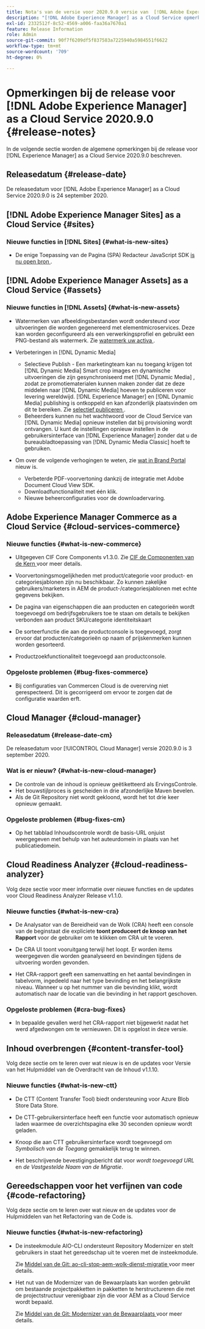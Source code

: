 ```yaml
---
title: Nota's van de versie voor 2020.9.0 versie van  [!DNL Adobe Experience Manager]  as a Cloud Service.
description: "[!DNL Adobe Experience Manager] as a Cloud Service opmerkingen bij de release voor 2020.9.0."
exl-id: 2332512f-8c52-4569-a006-faa36a7670a1
feature: Release Information
role: Admin
source-git-commit: 90f7f6209df5f837583a7225940a5984551f6622
workflow-type: tm+mt
source-wordcount: '709'
ht-degree: 0%

---
```


# Opmerkingen bij de release voor [!DNL Adobe Experience Manager] as a Cloud Service 2020.9.0 {#release-notes}

In de volgende sectie worden de algemene opmerkingen bij de release voor [!DNL Experience Manager] as a Cloud Service 2020.9.0 beschreven.

## Releasedatum {#release-date}

De releasedatum voor [!DNL Adobe Experience Manager] as a Cloud Service 2020.9.0 is 24 september 2020.

## [!DNL Adobe Experience Manager Sites] as a Cloud Service {#sites}

### Nieuwe functies in [!DNL Sites] {#what-is-new-sites}

* De enige Toepassing van de Pagina (SPA) Redacteur JavaScript SDK [ is nu open bron ](/help/implementing/developing/hybrid/reference-materials.md).

## [!DNL Adobe Experience Manager Assets] as a Cloud Service {#assets}

### Nieuwe functies in [!DNL Assets] {#what-is-new-assets}

* Watermerken van afbeeldingsbestanden wordt ondersteund voor uitvoeringen die worden gegenereerd met elementmicroservices. Deze kan worden geconfigureerd als een verwerkingsprofiel en gebruikt een PNG-bestand als watermerk. Zie [ watermerk uw activa ](/help/assets/watermark-assets.md).

* Verbeteringen in [!DNL Dynamic Media]

   * Selectieve Publish - Een marketingteam kan nu toegang krijgen tot [!DNL Dynamic Media] Smart crop images en dynamische uitvoeringen die zijn gesynchroniseerd met [!DNL Dynamic Media] , zodat ze promotiematerialen kunnen maken zonder dat ze deze middelen naar [!DNL Dynamic Media] hoeven te publiceren voor levering wereldwijd. [!DNL Experience Manager] en [!DNL Dynamic Media] publishing is ontkoppeld en kan afzonderlijk plaatsvinden om dit te bereiken. Zie [ selectief publiceren ](/help/assets/dynamic-media/selective-publishing.md).
   * Beheerders kunnen nu het wachtwoord voor de Cloud Service van [!DNL Dynamic Media] opnieuw instellen dat bij provisioning wordt ontvangen. U kunt de instellingen opnieuw instellen in de gebruikersinterface van [!DNL Experience Manager] zonder dat u de bureaubladtoepassing van [!DNL Dynamic Media Classic] hoeft te gebruiken.

* Om over de volgende verhogingen te weten, zie [ wat in Brand Portal ](https://experienceleague.adobe.com/docs/experience-manager-brand-portal/using/introduction/whats-new.html?lang=nl-NL) nieuw is.

   * Verbeterde PDF-voorvertoning dankzij de integratie met Adobe Document Cloud View SDK.
   * Downloadfunctionaliteit met één klik.
   * Nieuwe beheerconfiguraties voor de downloadervaring.

<!--
### Bugs Fixed {#bugs-fixed-assets}

TBD: list of Assets aaCS bugs that are fixed.
-->

## Adobe Experience Manager Commerce as a Cloud Service {#cloud-services-commerce}

### Nieuwe functies {#what-is-new-commerce}

* Uitgegeven CIF Core Components v1.3.0. Zie [ CIF de Componenten van de Kern ](https://github.com/adobe/aem-core-cif-components/releases/tag/core-cif-components-reactor-1.3.0) voor meer details.

* Voorvertoningsmogelijkheden met product/categorie voor product- en categoriesjablonen zijn nu beschikbaar. Zo kunnen zakelijke gebruikers/marketers in AEM de product-/categoriesjablonen met echte gegevens bekijken.

* De pagina van eigenschappen die aan producten en categorieën wordt toegevoegd om bedrijfsgebruikers toe te staan om details te bekijken verbonden aan product SKU/categorie identiteitskaart

* De sorteerfunctie die aan de productconsole is toegevoegd, zorgt ervoor dat producten/categorieën op naam of prijskenmerken kunnen worden gesorteerd.

* Productzoekfunctionaliteit toegevoegd aan productconsole.

### Opgeloste problemen {#bug-fixes-commerce}

* Bij configuraties van Commercen Cloud is de overerving niet gerespecteerd. Dit is gecorrigeerd om ervoor te zorgen dat de configuratie waarden erft.

## Cloud Manager {#cloud-manager}

### Releasedatum {#release-date-cm}

De releasedatum voor [!UICONTROL Cloud Manager] versie 2020.9.0 is 3 september 2020.

### Wat is er nieuw? {#what-is-new-cloud-manager}

* De controle van de inhoud is opnieuw geëtiketteerd als ErvingsControle.
* Het bouwstijlproces is gescheiden in drie afzonderlijke Maven bevelen.
* Als de Git Repository niet wordt gekloond, wordt het tot drie keer opnieuw gemaakt.

### Opgeloste problemen {#bug-fixes-cm}

* Op het tabblad Inhoudscontrole wordt de basis-URL onjuist weergegeven met behulp van het auteurdomein in plaats van het publicatiedomein.

## Cloud Readiness Analyzer {#cloud-readiness-analyzer}

Volg deze sectie voor meer informatie over nieuwe functies en de updates voor Cloud Readiness Analyzer Release v1.1.0.

### Nieuwe functies {#what-is-new-cra}

* De Analysator van de Bereidheid van de Wolk (CRA) heeft een console van de beginstaat die expliciete **toont produceert de knoop van het Rapport** voor de gebruiker om te klikken om CRA uit te voeren.

* De CRA UI toont vooruitgang terwijl het loopt. Er worden items weergegeven die worden geanalyseerd en bevindingen tijdens de uitvoering worden gevonden.

* Het CRA-rapport geeft een samenvatting en het aantal bevindingen in tabelvorm, ingedeeld naar het type bevinding en het belangrijkste niveau. Wanneer u op het nummer van die bevinding klikt, wordt automatisch naar de locatie van die bevinding in het rapport geschoven.

### Opgeloste problemen {#cra-bug-fixes}

* In bepaalde gevallen werd het CRA-rapport niet bijgewerkt nadat het werd afgedwongen om te vernieuwen. Dit is opgelost in deze versie.

## Inhoud overbrengen {#content-transfer-tool}

Volg deze sectie om te leren over wat nieuw is en de updates voor Versie van het Hulpmiddel van de Overdracht van de Inhoud v1.1.10.

### Nieuwe functies {#what-is-new-ctt}

* De CTT (Content Transfer Tool) biedt ondersteuning voor Azure Blob Store Data Store.

* De CTT-gebruikersinterface heeft een functie voor automatisch opnieuw laden waarmee de overzichtspagina elke 30 seconden opnieuw wordt geladen.

* Knoop die aan CTT gebruikersinterface wordt toegevoegd om *Symbolisch van de Toegang* gemakkelijk terug te winnen.

* Het beschrijvende bevestigingsbericht dat voor *wordt toegevoegd URL* en *de Vastgestelde Naam van de Migratie*.

## Gereedschappen voor het verfijnen van code {#code-refactoring}

Volg deze sectie om te leren over wat nieuw en de updates voor de Hulpmiddelen van het Refactoring van de Code is.

### Nieuwe functies {#what-is-new-refactoring}

* De insteekmodule AIO-CLI ondersteunt Repository Modernizer en stelt gebruikers in staat het gereedschap uit te voeren met de insteekmodule.

  Zie [ Middel van de Git: ao-cli-stop-aem-wolk-dienst-migratie ](https://github.com/adobe/aio-cli-plugin-aem-cloud-service-migration) voor meer details.

* Het nut van de Modernizer van de Bewaarplaats kan worden gebruikt om bestaande projectpakketten in pakketten te herstructureren die met de projectstructuur verenigbaar zijn die voor AEM as a Cloud Service wordt bepaald.

  Zie [ Middel van de Git: Modernizer van de Bewaarplaats ](https://github.com/adobe/aem-cloud-service-source-migration/tree/master/packages/repository-modernizer) voor meer details.
